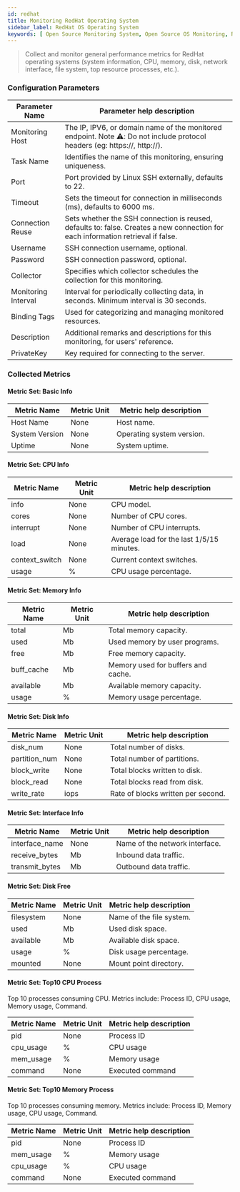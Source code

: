 ```yaml
---
id: redhat
title: Monitoring RedHat Operating System
sidebar_label: RedHat OS Operating System
keywords: [ Open Source Monitoring System, Open Source OS Monitoring, RedHat OS Monitoring ]
---
```


> Collect and monitor general performance metrics for RedHat operating systems (system information, CPU, memory, disk, network interface, file system, top resource processes, etc.).

### Configuration Parameters

| Parameter Name      | Parameter help description                                                                                                       |
|---------------------|----------------------------------------------------------------------------------------------------------------------------------|
| Monitoring Host     | The IP, IPV6, or domain name of the monitored endpoint. Note ⚠️: Do not include protocol headers (eg: https://, http://).        |
| Task Name           | Identifies the name of this monitoring, ensuring uniqueness.                                                                     |
| Port                | Port provided by Linux SSH externally, defaults to 22.                                                                           |
| Timeout             | Sets the timeout for connection in milliseconds (ms), defaults to 6000 ms.                                                       |
| Connection Reuse    | Sets whether the SSH connection is reused, defaults to: false. Creates a new connection for each information retrieval if false. |
| Username            | SSH connection username, optional.                                                                                               |
| Password            | SSH connection password, optional.                                                                                               |
| Collector           | Specifies which collector schedules the collection for this monitoring.                                                          |
| Monitoring Interval | Interval for periodically collecting data, in seconds. Minimum interval is 30 seconds.                                           |
| Binding Tags        | Used for categorizing and managing monitored resources.                                                                          |
| Description         | Additional remarks and descriptions for this monitoring, for users' reference.                                                   |
| PrivateKey          | Key required for connecting to the server.                                                                                       |

### Collected Metrics

#### Metric Set: Basic Info

| Metric Name    | Metric Unit | Metric help description   |
|----------------|-------------|---------------------------|
| Host Name      | None        | Host name.                |
| System Version | None        | Operating system version. |
| Uptime         | None        | System uptime.            |

#### Metric Set: CPU Info

| Metric Name    | Metric Unit | Metric help description                   |
|----------------|-------------|-------------------------------------------|
| info           | None        | CPU model.                                |
| cores          | None        | Number of CPU cores.                      |
| interrupt      | None        | Number of CPU interrupts.                 |
| load           | None        | Average load for the last 1/5/15 minutes. |
| context_switch | None        | Current context switches.                 |
| usage          | %           | CPU usage percentage.                     |

#### Metric Set: Memory Info

| Metric Name | Metric Unit | Metric help description            |
|-------------|-------------|------------------------------------|
| total       | Mb          | Total memory capacity.             |
| used        | Mb          | Used memory by user programs.      |
| free        | Mb          | Free memory capacity.              |
| buff_cache  | Mb          | Memory used for buffers and cache. |
| available   | Mb          | Available memory capacity.         |
| usage       | %           | Memory usage percentage.           |

#### Metric Set: Disk Info

| Metric Name   | Metric Unit | Metric help description            |
|---------------|-------------|------------------------------------|
| disk_num      | None        | Total number of disks.             |
| partition_num | None        | Total number of partitions.        |
| block_write   | None        | Total blocks written to disk.      |
| block_read    | None        | Total blocks read from disk.       |
| write_rate    | iops        | Rate of blocks written per second. |

#### Metric Set: Interface Info

| Metric Name    | Metric Unit | Metric help description        |
|----------------|-------------|--------------------------------|
| interface_name | None        | Name of the network interface. |
| receive_bytes  | Mb          | Inbound data traffic.          |
| transmit_bytes | Mb          | Outbound data traffic.         |

#### Metric Set: Disk Free

| Metric Name | Metric Unit | Metric help description  |
|-------------|-------------|--------------------------|
| filesystem  | None        | Name of the file system. |
| used        | Mb          | Used disk space.         |
| available   | Mb          | Available disk space.    |
| usage       | %           | Disk usage percentage.   |
| mounted     | None        | Mount point directory.   |

#### Metric Set: Top10 CPU Process

Top 10 processes consuming CPU. Metrics include: Process ID, CPU usage, Memory usage, Command.

| Metric Name | Metric Unit | Metric help description |
|-------------|-------------|-------------------------|
| pid         | None        | Process ID              |
| cpu_usage   | %           | CPU usage               |
| mem_usage   | %           | Memory usage            |
| command     | None        | Executed command        |

#### Metric Set: Top10 Memory Process

Top 10 processes consuming memory. Metrics include: Process ID, Memory usage, CPU usage, Command.

| Metric Name | Metric Unit | Metric help description |
|-------------|-------------|-------------------------|
| pid         | None        | Process ID              |
| mem_usage   | %           | Memory usage            |
| cpu_usage   | %           | CPU usage               |
| command     | None        | Executed command        |
